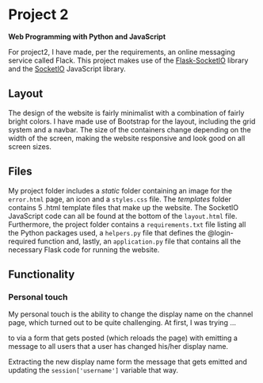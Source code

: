 # Project 2

<b>Web Programming with Python and JavaScript</b>

For project2, I have made, per the requirements, an online messaging service called Flack. This project makes use of the <a href="https://flask-socketio.readthedocs.io/">Flask-SocketIO</a> library and the <a href="https://socket.io/">SocketIO</a> JavaScript library.

## Layout

The design of the website is fairly minimalist with a combination of fairly bright colors. I have made use of Bootstrap for the layout, including the grid system and a navbar. The size of the containers change depending on the width of the screen, making the website responsive and look good on all screen sizes.

## Files

My project folder includes a <i>static</i> folder containing an image for the `error.html` page, an icon and a `styles.css` file. The <i>templates</i> folder contains 5 .html template files that make up the website. The SocketIO JavaScript code can all be found at the bottom of the `layout.html` file. Furthermore, the project folder contains a `requirements.txt` file listing all the Python packages used, a `helpers.py` file that defines the @login-required function and, lastly, an `application.py` file that contains all the necessary Flask code for running the website.

## Functionality


### Personal touch

My personal touch is the ability to change the display name on the channel page, which turned out to be quite challenging. At first, I was trying ...

to via a form that gets posted (which reloads the page) with emitting a message to all users that a user has changed his/her display name.

Extracting the new display name form the message that gets emitted and updating the `session['username']` variable that way.
